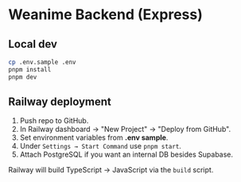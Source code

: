# Weanime Backend (Express)

## Local dev
```bash
cp .env.sample .env
pnpm install
pnpm dev
```

## Railway deployment
1. Push repo to GitHub.
2. In Railway dashboard → "New Project" → "Deploy from GitHub".
3. Set environment variables from **.env sample**.
4. Under `Settings → Start Command` use `pnpm start`.
5. Attach PostgreSQL if you want an internal DB besides Supabase.

Railway will build TypeScript → JavaScript via the `build` script.
